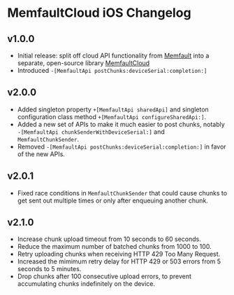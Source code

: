 # MemfaultCloud iOS Changelog

## v1.0.0

- Initial release: split off cloud API functionality from
  [Memfault](https://cocoapods.org/pods/Memfault) into a separate, open-source
  library [MemfaultCloud](https://cocoapods.org/pods/MemfaultCloud)
- Introduced `-[MemfaultApi postChunks:deviceSerial:completion:]`

## v2.0.0

- Added singleton property `+[MemfaultApi sharedApi]` and singleton
  configuration class method `+[MemfaultApi configureSharedApi:]`.
- Added a new set of APIs to make it much easier to post chunks, notably
  `-[MemfaultApi chunkSenderWithDeviceSerial:]` and `MemfaultChunkSender`.
- Removed `-[MemfaultApi postChunks:deviceSerial:completion:]` in favor of the
  new APIs.

## v2.0.1

- Fixed race conditions in `MemfaultChunkSender` that could cause chunks to get
  sent out multiple times or only after enqueuing another chunk.

## v2.1.0

- Increase chunk upload timeout from 10 seconds to 60 seconds.
- Reduce the maximum number of batched chunks from 1000 to 100.
- Retry uploading chunks when receiving HTTP 429 Too Many Request.
- Increased the mimimum retry delay for HTTP 429 or 503 errors from 5 seconds to
  5 minutes.
- Drop chunks after 100 consecutive upload errors, to prevent accumulating
  chunks indefinitely on the device.
